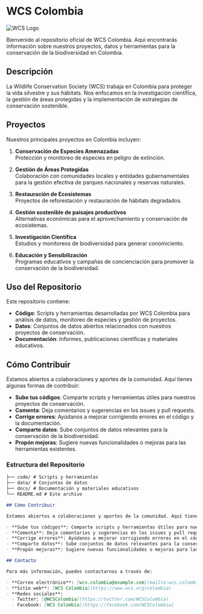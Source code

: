 # WCS Colombia

![WCS Logo](https://ecuador.wcs.org/Portals/95/Notas%20MRC/WCS_LOGOTYPE.png?ver=2020-04-22-045351-843)  <!-- Reemplaza con el enlace al logo de WCS si tienes uno -->

Bienvenido al repositorio oficial de WCS Colombia. Aquí encontrarás información sobre nuestros proyectos, datos y herramientas para la conservación de la biodiversidad en Colombia.

## Descripción

La Wildlife Conservation Society (WCS) trabaja en Colombia para proteger la vida silvestre y sus hábitats. Nos enfocamos en la investigación científica, la gestión de áreas protegidas y la implementación de estrategias de conservación sostenible.

## Proyectos

Nuestros principales proyectos en Colombia incluyen:

1. **Conservación de Especies Amenazadas**  
   Protección y monitoreo de especies en peligro de extinción.

2. **Gestión de Áreas Protegidas**  
   Colaboración con comunidades locales y entidades gubernamentales para la gestión efectiva de parques nacionales y reservas naturales.

3. **Restauración de Ecosistemas**  
   Proyectos de reforestación y restauración de hábitats degradados.
   
4. **Gestión sostenible de paisajes productivos**  
   Alternativas económicas para el aprovechamiento y conservación de ecosistemas.
   
5. **Investigación Científica**  
   Estudios y monitoreos de biodiversidad para generar conomiciento.

6. **Educación y Sensibilización**  
   Programas educativos y campañas de concienciación para promover la conservación de la biodiversidad.

## Uso del Repositorio

Este repositorio contiene:

- **Código**: Scripts y herramientas desarrolladas por WCS Colombia para análisis de datos, monitoreo de especies y gestión de proyectos.
- **Datos**: Conjuntos de datos abiertos relacionados con nuestros proyectos de conservación.
- **Documentación**: Informes, publicaciones científicas y materiales educativos.

## Cómo Contribuir

Estamos abiertos a colaboraciones y aportes de la comunidad. Aquí tienes algunas formas de contribuir:

- **Sube tus códigos**: Comparte scripts y herramientas útiles para nuestros proyectos de conservación.
- **Comenta**: Deja comentarios y sugerencias en los issues y pull requests.
- **Corrige errores**: Ayúdanos a mejorar corrigiendo errores en el código y la documentación.
- **Comparte datos**: Sube conjuntos de datos relevantes para la conservación de la biodiversidad.
- **Propón mejoras**: Sugiere nuevas funcionalidades o mejoras para las herramientas existentes.

### Estructura del Repositorio

```markdown
├── code/ # Scripts y herramientas
├── data/ # Conjuntos de datos
├── docs/ # Documentación y materiales educativos
└── README.md # Este archivo

## Cómo Contribuir

Estamos abiertos a colaboraciones y aportes de la comunidad. Aquí tienes algunas formas de contribuir:

- **Sube tus códigos**: Comparte scripts y herramientas útiles para nuestros proyectos de conservación.
- **Comenta**: Deja comentarios y sugerencias en los issues y pull requests.
- **Corrige errores**: Ayúdanos a mejorar corrigiendo errores en el código y la documentación.
- **Comparte datos**: Sube conjuntos de datos relevantes para la conservación de la biodiversidad.
- **Propón mejoras**: Sugiere nuevas funcionalidades o mejoras para las herramientas existentes.

## Contacto

Para más información, puedes contactarnos a través de:

- **Correo electrónico**: [wcs.colombia@example.com](mailto:wcs.colombia@example.com)
- **Sitio web**: [WCS Colombia](https://www.wcs.org/colombia)
- **Redes sociales**:
  - Twitter: [@WCSColombia](https://twitter.com/WCSColombia)
  - Facebook: [WCS Colombia](https://facebook.com/WCSColombia)
